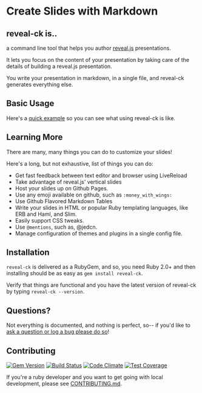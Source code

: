 # Create Slides with Markdown

## reveal-ck is..

a command line tool that helps you author [reveal.js][reveal.js]
presentations.

[reveal.js]: http://lab.hakim.se/reveal-js

It lets you focus on the content of your presentation by taking care
of the details of building a reveal.js presentation.

You write your presentation in markdown, in a single file, and
reveal-ck generates everything else.

## Basic Usage

Here's a [quick example][quick-example] so you can see what using
reveal-ck is like.

[quick-example]: docs/QUICK-EXAMPLE.md

## Learning More

There are many, many things you can do to customize your slides!

Here's a long, but not exhaustive, list of things you can do:

* Get fast feedback between text editor and browser using LiveReload
* Take advantage of reveal.js' vertical slides
* Host your slides up on Github Pages.
* Use any emoji available on github, such as `:money_with_wings:`
* Use Github Flavored Markdown Tables
* Write your slides in HTML or popular Ruby templating languages, like
  ERB and Haml, and Slim.
* Easily support CSS tweaks.
* Use `@mentions`, such as, @jedcn.
* Manage configuration of themes and plugins in a single config file.

## Installation

`reveal-ck` is delivered as a RubyGem, and so, you need Ruby 2.0+ and
then installing should be as easy as `gem install reveal-ck`.

Verify that things are functional and you have the latest version of
reveal-ck by typing `reveal-ck --version`.

## Questions?

Not everything is documented, and nothing is perfect, so-- if you'd
like to [ask a question or log a bug please do so][new-issue]!

[new-issue]: https://github.com/jedcn/reveal-ck/issues/new

## Contributing

[![Gem Version](https://badge.fury.io/rb/reveal-ck.svg)](http://badge.fury.io/rb/reveal-ck)
[![Build Status](https://travis-ci.org/jedcn/reveal-ck.svg)](https://travis-ci.org/jedcn/reveal-ck)
[![Code Climate](https://codeclimate.com/github/jedcn/reveal-ck/badges/gpa.svg)](https://codeclimate.com/github/jedcn/reveal-ck)
[![Test Coverage](https://codeclimate.com/github/jedcn/reveal-ck/badges/coverage.svg)](https://codeclimate.com/github/jedcn/reveal-ck)

If you're a ruby developer and you want to get going with local
development, please see [CONTRIBUTING.md](CONTRIBUTING.md).
